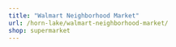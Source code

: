 ```yaml
---
title: "Walmart Neighborhood Market"
url: /horn-lake/walmart-neighborhood-market/
shop: supermarket
---
```

